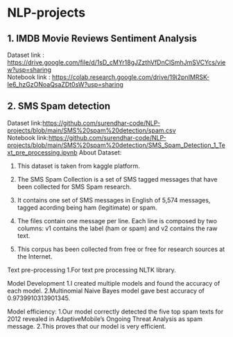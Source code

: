 # NLP-projects

## 1. IMDB Movie Reviews Sentiment Analysis
Dataset link : https://drive.google.com/file/d/1sD_cMYr18gJZzthVfDnClSmhJmSVCYcs/view?usp=sharing <br>
Notebook link : https://colab.research.google.com/drive/19i2pnIMRSK-Ie6_hzGzONoaQsaZDt0sW?usp=sharing

## 2. SMS Spam detection
Dataset link:https://github.com/surendhar-code/NLP-projects/blob/main/SMS%20spam%20detection/spam.csv <br>
Notebook link:https://github.com/surendhar-code/NLP-projects/blob/main/SMS%20spam%20detection/SMS_Spam_Detection_1_Text_pre_processing.ipynb
About Dataset:
1. This dataset is taken from kaggle platform.

2. The SMS Spam Collection is a set of SMS tagged messages that have been collected for SMS Spam research. 
3. It contains one set of SMS messages in English of 5,574 messages, tagged acording being ham (legitimate) or spam.
4. The files contain one message per line. Each line is composed by two columns: v1 contains the label (ham or spam) and v2 contains the raw text.

5. This corpus has been collected from free or free for research sources at the Internet.

Text pre-processing
1.For text pre processing NLTK library.

Model Development
1.I created multiple models and found the accuracy of each model.
2.Multinomial Naive Bayes model gave best accuracy of 0.9739910313901345.

Model efficiency:
1.Our model correctly detected the five top spam texts for 2012 revealed in AdaptiveMobile’s Ongoing Threat Analysis as spam message.
2.This proves that our model is very efficient.



